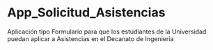 # App_Solicitud_Asistencias
Aplicación tipo Formulario para que los estudiantes de la Universidad puedan aplicar a Asistencias en el Decanato de Ingeniería

